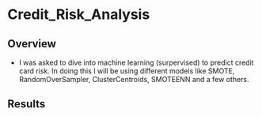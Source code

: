 # Credit_Risk_Analysis

## Overview
- I was asked to dive into machine learning (surpervised) to predict credit card risk. In doing this I will be using different models like SMOTE, RandomOverSampler, ClusterCentroids, SMOTEENN and a few others. 

## Results
